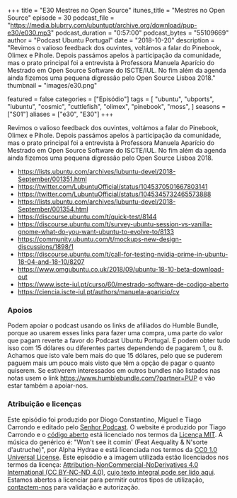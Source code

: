 +++
title = "E30 Mestres no Open Source"
itunes_title = "Mestres no Open Source"
episode = 30
podcast_file = "https://media.blubrry.com/ubuntupt/archive.org/download/pup-e30/e030.mp3"
podcast_duration = "0:57:00"
podcast_bytes = "55109669"
author = "Podcast Ubuntu Portugal"
date = "2018-10-20"
description = "Revimos o valioso feedback dos ouvintes, voltámos a falar do Pinebook, Olimex e Pihole. Depois passámos apelos à participação da comunidade, mas o prato principal foi a entrevista à Professora Manuela Aparício do Mestrado em Open Source Software do ISCTE/IUL. No fim além da agenda ainda fizemos uma pequena digressão pelo Open Source Lisboa 2018."
thumbnail = "images/e30.png"

featured = false
categories = ["Episódio"]
tags = [
  "ubuntu",
  "ubports",
  "lubuntu",
  "cosmic",
  "cuttlefish",
  "olimex",
  "pinebook",
  "moss",
]
seasons = ["S01"]
aliases = ["e30", "E30"]
+++

Revimos o valioso feedback dos ouvintes, voltámos a falar do Pinebook, Olimex e Pihole. Depois passámos apelos à participação da comunidade, mas o prato principal foi a entrevista à Professora Manuela Aparício do Mestrado em Open Source Software do ISCTE/IUL. No fim além da agenda ainda fizemos uma pequena digressão pelo Open Source Lisboa 2018.

* https://lists.ubuntu.com/archives/lubuntu-devel/2018-September/001351.html
* https://twitter.com/LubuntuOfficial/status/1045370501667803141
* https://twitter.com/LubuntuOfficial/status/1045345732465573888
* https://lists.ubuntu.com/archives/lubuntu-devel/2018-September/001354.html
* https://discourse.ubuntu.com/t/quick-test/8144
* https://discourse.ubuntu.com/t/survey-ubuntu-session-vs-vanilla-gnome-what-do-you-want-ubuntu-to-evolve-to/8133
* https://community.ubuntu.com/t/mockups-new-design-discussions/1898/1
* https://discourse.ubuntu.com/t/call-for-testing-nvidia-prime-in-ubuntu-18-04-and-18-10/8207
* https://www.omgubuntu.co.uk/2018/09/ubuntu-18-10-beta-download-out
* https://www.iscte-iul.pt/curso/60/mestrado-software-de-codigo-aberto
* https://ciencia.iscte-iul.pt/authors/manuela-aparicio/cv


### Apoios
Podem apoiar o podcast usando os links de afiliados do Humble Bundle, porque ao usarem esses links para fazer uma compra, uma parte do valor que pagam reverte a favor do Podcast Ubuntu Portugal.
E podem obter tudo isso com 15 dólares ou diferentes partes dependendo de pagarem 1, ou 8.
Achamos que isto vale bem mais do que 15 dólares, pelo que se puderem paguem mais um pouco mais visto que têm a opção de pagar o quanto quiserem.
Se estiverem interessados em outros bundles não listados nas notas usem o link https://www.humblebundle.com/?partner=PUP e vão estar também a apoiar-nos.

### Atribuição e licenças
Este episódio foi produzido por Diogo Constantino, Miguel e Tiago Carrondo e editado pelo [Senhor Podcast](https://senhorpodcast.pt/).
O website é produzido por Tiago Carrondo e o [código aberto](https://gitlab.com/podcastubuntuportugal/website) está licenciado nos termos da [Licença MIT](https://gitlab.com/podcastubuntuportugal/website/main/LICENSE).
A música do genérico é: "Won't see it comin' (Feat Aequality & N'sorte d'autruche)", por Alpha Hydrae e está licenciada nos termos da [CC0 1.0 Universal License](https://creativecommons.org/publicdomain/zero/1.0/).
Este episódio e a imagem utilizada estão licenciados nos termos da licença: [Attribution-NonCommercial-NoDerivatives 4.0 International (CC BY-NC-ND 4.0)](https://creativecommons.org/licenses/by-nc-nd/4.0/), [cujo texto integral pode ser lido aqui](https://creativecommons.org/licenses/by-nc-nd/4.0/legalcode). Estamos abertos a licenciar para permitir outros tipos de utilização, [contactem-nos](https://podcastubuntuportugal.org/contactos) para validação e autorização.

